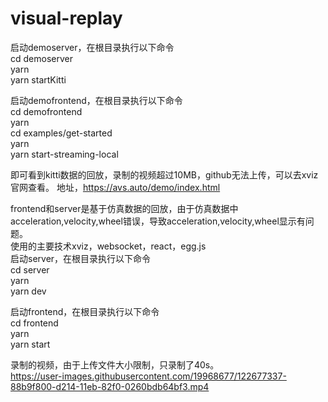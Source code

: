 # visual-replay

启动demoserver，在根目录执行以下命令  
cd demoserver  
yarn  
yarn startKitti  

启动demofrontend，在根目录执行以下命令  
cd demofrontend  
yarn  
cd examples/get-started  
yarn  
yarn start-streaming-local  

即可看到kitti数据的回放，录制的视频超过10MB，github无法上传，可以去xviz官网查看。
地址，https://avs.auto/demo/index.html


frontend和server是基于仿真数据的回放，由于仿真数据中acceleration,velocity,wheel错误，导致acceleration,velocity,wheel显示有问题。  
使用的主要技术xviz，websocket，react，egg.js  
启动server，在根目录执行以下命令  
cd server  
yarn  
yarn dev  

启动frontend，在根目录执行以下命令  
cd frontend  
yarn  
yarn start  

录制的视频，由于上传文件大小限制，只录制了40s。  
https://user-images.githubusercontent.com/19968677/122677337-88b9f800-d214-11eb-82f0-0260bdb64bf3.mp4

